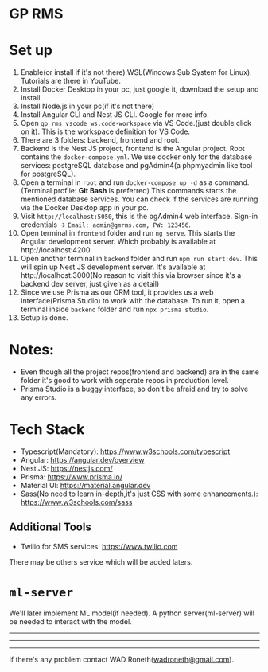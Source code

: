 # GP RMS

# Set up

1. Enable(or install if it's not there) WSL(Windows Sub System for Linux). Tutorials are there in YouTube.
2. Install Docker Desktop in your pc, just google it, download the setup and install
3. Install Node.js in your pc(if it's not there)
4. Install Angular CLI and Nest JS CLI. Google for more info.
5. Open `gp_rms_vscode_ws.code-workspace` via VS Code.(just double click on it). This is the workspace definition for VS Code.
6. There are 3 folders: backend, frontend and root.
7. Backend is the Nest JS project, frontend is the Angular project. Root contains the `docker-compose.yml`. We use docker only for the database services: postgreSQL database and pgAdmin4(a phpmyadmin like tool for postgreSQL).
8. Open a terminal in `root` and run `docker-compose up -d` as a command.(Terminal profile: **Git Bash** is preferred) This commands starts the mentioned database services. You can check if the services are running via the Docker Desktop app in your pc.
9. Visit `http://localhost:5050`, this is the pgAdmin4 web interface. Sign-in credentials -> `Email: admin@gmrms.com, PW: 123456`.
10. Open terminal in `frontend` folder and run `ng serve`. This starts the Angular development server. Which probably is available at http://localhost:4200.
11. Open another terminal in `backend` folder and run `npm run start:dev`. This will spin up Nest JS development server. It's available at http://localhost:3000(No reason to visit this via browser since it's a backend dev server, just given as a detail)
12. Since we use Prisma as our ORM tool, it provides us a web interface(Prisma Studio) to work with the database. To run it, open a terminal inside `backend` folder and run `npx prisma studio`.
13. Setup is done.

# Notes:

- Even though all the project repos(frontend and backend) are in the same folder it's good to work with seperate repos in production level.
- Prisma Studio is a buggy interface, so don't be afraid and try to solve any errors.

# Tech Stack

- Typescript(Mandatory): https://www.w3schools.com/typescript
- Angular: https://angular.dev/overview
- Nest.JS: https://nestjs.com/
- Prisma: https://www.prisma.io/
- Material UI: https://material.angular.dev
- Sass(No need to learn in-depth,it's just CSS with some enhancements.): https://www.w3schools.com/sass

## Additional Tools

- Twilio for SMS services: https://www.twilio.com

There may be others service which will be added laters.

# `ml-server`

We'll later implement ML model(if needed). A python server(ml-server) will be needed to interact with the model.

---

---

---

If there's any problem contact WAD Roneth(wadroneth@gmail.com).

